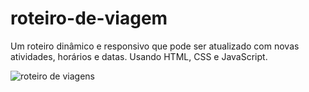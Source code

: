 # roteiro-de-viagem
Um roteiro dinâmico e responsivo que pode ser atualizado com novas atividades, horários e datas. Usando HTML, CSS e JavaScript.

![roteiro de viagens](https://github.com/user-attachments/assets/9b10e91f-f497-445e-b7e8-7846547e17d1)
